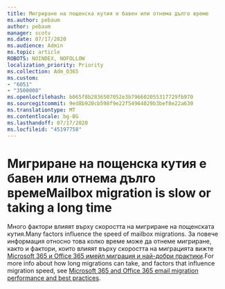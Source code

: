 ```yaml
---
title: Мигриране на пощенска кутия е бавен или отнема дълго време
ms.author: pebaum
author: pebaum
manager: scotv
ms.date: 07/17/2020
ms.audience: Admin
ms.topic: article
ROBOTS: NOINDEX, NOFOLLOW
localization_priority: Priority
ms.collection: Adm_O365
ms.custom:
- "6051"
- "3500008"
ms.openlocfilehash: b065f8b2836507052e3b796602055317729fb970
ms.sourcegitcommit: 9ed8b920cb598f9e22f54964029b3bef8e22a630
ms.translationtype: MT
ms.contentlocale: bg-BG
ms.lasthandoff: 07/17/2020
ms.locfileid: "45197758"
---
```

# <a name="mailbox-migration-is-slow-or-taking-a-long-time"></a><span data-ttu-id="4958a-102">Мигриране на пощенска кутия е бавен или отнема дълго време</span><span class="sxs-lookup"><span data-stu-id="4958a-102">Mailbox migration is slow or taking a long time</span></span>

<span data-ttu-id="4958a-103">Много фактори влияят върху скоростта на мигриране на пощенската кутия.</span><span class="sxs-lookup"><span data-stu-id="4958a-103">Many factors influence the speed of mailbox migrations.</span></span> <span data-ttu-id="4958a-104">За повече информация относно това колко време може да отнеме мигриране, както и фактори, които влияят върху скоростта на миграцията вижте [Microsoft 365 и Office 365 имейл миграция и най-добри практики](https://docs.microsoft.com/exchange/mailbox-migration/office-365-migration-best-practices).</span><span class="sxs-lookup"><span data-stu-id="4958a-104">For more info about how long migrations can take, and factors that influence migration speed, see [Microsoft 365 and Office 365 email migration performance and best practices](https://docs.microsoft.com/exchange/mailbox-migration/office-365-migration-best-practices).</span></span>